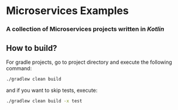 # Microservices Examples
### A collection of Microservices projects written in *Kotlin*

## How to build?
For gradle projects, go to project directory and execute the following command:
```bash
./gradlew clean build
```
and if you want to skip tests, execute:
```bash
./gradlew clean build -x test
```
